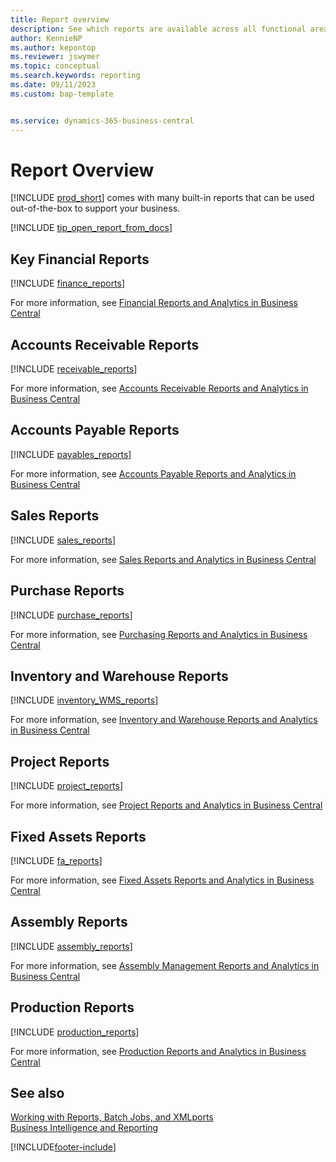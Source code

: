 ```yaml
---
title: Report overview
description: See which reports are available across all functional areas of the standard version of Business Central so that you can keep track of your business.
author: KennieNP
ms.author: kepontop
ms.reviewer: jswymer
ms.topic: conceptual
ms.search.keywords: reporting
ms.date: 09/11/2023
ms.custom: bap-template


ms.service: dynamics-365-business-central
---
```

# Report Overview

[!INCLUDE [prod_short](includes/prod_short.md)] comes with many built-in reports that can be used out-of-the-box to support your business.  

[!INCLUDE [tip_open_report_from_docs](includes/tip-open-report-from-docs.md)]

## Key Financial Reports

[!INCLUDE [finance_reports](includes/finance-reports-include.md)]

For more information, see [Financial Reports and Analytics in Business Central](finance-reports.md)

## Accounts Receivable Reports

[!INCLUDE [receivable_reports](includes/receivable-reports-include.md)]

For more information, see [Accounts Receivable Reports and Analytics in Business Central](receivables-reports.md)

## Accounts Payable Reports

[!INCLUDE [payables_reports](includes/payables-reports-include.md)]

For more information, see [Accounts Payable Reports and Analytics in Business Central](payables-reports.md)

## Sales Reports

[!INCLUDE [sales_reports](includes/sales-reports-include.md)]

For more information, see [Sales Reports and Analytics in Business Central](sales-reports.md)

## Purchase Reports

[!INCLUDE [purchase_reports](includes/purchase-reports-include.md)]

For more information, see [Purchasing Reports and Analytics in Business Central](purchase-reports.md)

## Inventory and Warehouse Reports

[!INCLUDE [inventory_WMS_reports](includes/inventory-WMS-reports-include.md)]

For more information, see [Inventory and Warehouse Reports and Analytics in Business Central](inventory-wms-reports.md)

## Project Reports

[!INCLUDE [project_reports](includes/project-reports-include.md)]

For more information, see [Project Reports and Analytics in Business Central](project-reports.md)

## Fixed Assets Reports

[!INCLUDE [fa_reports](includes/fa-reports-include.md)]

For more information, see [Fixed Assets Reports and Analytics in Business Central](fa-reports.md)

## Assembly Reports

[!INCLUDE [assembly_reports](includes/assembly-reports-include.md)]

For more information, see [Assembly Management Reports and Analytics in Business Central](assembly-reports.md)

## Production Reports

[!INCLUDE [production_reports](includes/production-reports-include.md)]

For more information, see [Production Reports and Analytics in Business Central](production-reports.md)

## See also

[Working with Reports, Batch Jobs, and XMLports](ui-work-report.md)  
[Business Intelligence and Reporting](reports-bi-reporting.md)  

[!INCLUDE[footer-include](includes/footer-banner.md)]
